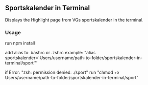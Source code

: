 ## Sportskalender in Terminal

Displays the Highlight page from VGs sportskalender in the terminal.

### Usage

run npm install

add alias to .bashrc or .zshrc
example: "alias sportskalender='Users/username/path-to-folder/sportskalender-in-terminal/sport'"

if Error: "zsh: permission denied: ./sport"
run "chmod +x Users/username/path-to-folder/sportskalender-in-terminal/sport"

